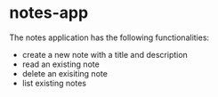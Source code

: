 # notes-app

The notes application has the following functionalities:
- create a new note with a title and description
- read an existing note
- delete an exisiting note
- list existing notes

